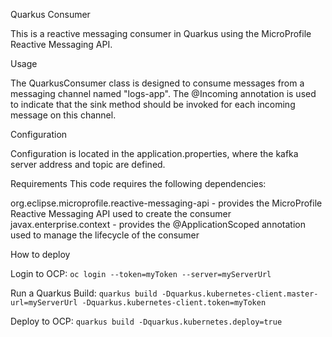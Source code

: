 Quarkus Consumer

This is  a reactive messaging consumer in Quarkus using the MicroProfile Reactive Messaging API.

Usage

The QuarkusConsumer class is designed to consume messages from a messaging channel named "logs-app". The @Incoming annotation is used to indicate that the sink method should be invoked for each incoming message on this channel.

Configuration

Configuration is located in the application.properties, where the kafka server address and topic are defined.

Requirements
This code requires the following dependencies:

org.eclipse.microprofile.reactive-messaging-api - provides the MicroProfile Reactive Messaging API used to create the consumer
javax.enterprise.context - provides the @ApplicationScoped annotation used to manage the lifecycle of the consumer

How to deploy

Login to OCP:
```oc login --token=myToken --server=myServerUrl```

Run a Quarkus Build:
```quarkus build -Dquarkus.kubernetes-client.master-url=myServerUrl -Dquarkus.kubernetes-client.token=myToken```

Deploy to OCP:
```quarkus build -Dquarkus.kubernetes.deploy=true```